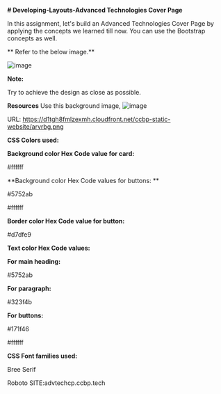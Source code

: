 **# Developing-Layouts-Advanced Technologies Cover Page**

In this assignment, let's build an Advanced Technologies Cover Page by applying the concepts we learned till now. You can use the Bootstrap concepts as well.


**
Refer to the below image.**


![image](https://github.com/P-Joel-Prakash/DL-AdvanceTechnologyCP/assets/135586760/7a399e7f-1f26-4ee5-a859-704bef70ce58)



**Note:**

Try to achieve the design as close as possible.

**Resources**
Use this background image,
![image](https://github.com/P-Joel-Prakash/DL-AdvanceTechnologyCP/assets/135586760/3c19175d-ae38-482b-b7bd-2dfad0af1528)



URL: https://d1tgh8fmlzexmh.cloudfront.net/ccbp-static-website/arvrbg.png






**CSS Colors used:**

**Background color Hex Code value for card:**

#ffffff

**Background color Hex Code values for buttons:
**

#5752ab

#ffffff

**Border color Hex Code value for button:**

#d7dfe9

**Text color Hex Code values:**

**For main heading:**

#5752ab

**For paragraph:**

#323f4b

**For buttons:**

#171f46

#ffffff


**CSS Font families used:**

Bree Serif

Roboto
SITE:advtechcp.ccbp.tech
